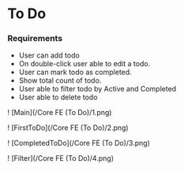 
# To Do 

### Requirements
* User can add todo
* On double-click user able to edit a todo.
* User can mark todo as completed.
* Show total count of todo.
* User able to filter todo by Active and Completed
* User able to delete todo

! [Main](/Core FE (To Do)/1.png)

! [FirstToDo](/Core FE (To Do)/2.png)

! [CompletedToDo](/Core FE (To Do)/3.png)

! [Filter](/Core FE (To Do)/4.png)